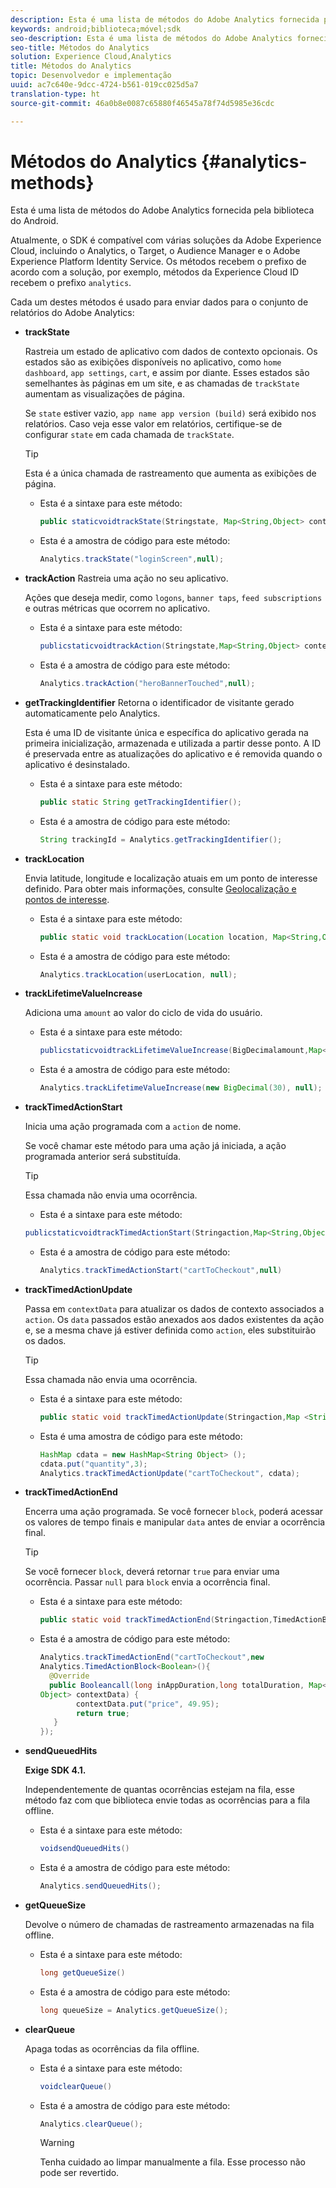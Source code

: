 ```yaml
---
description: Esta é uma lista de métodos do Adobe Analytics fornecida pela biblioteca do Android.
keywords: android;biblioteca;móvel;sdk
seo-description: Esta é uma lista de métodos do Adobe Analytics fornecida pela biblioteca do Android.
seo-title: Métodos do Analytics
solution: Experience Cloud,Analytics
title: Métodos do Analytics
topic: Desenvolvedor e implementação
uuid: ac7c640e-9dcc-4724-b561-019cc025d5a7
translation-type: ht
source-git-commit: 46a0b8e0087c65880f46545a78f74d5985e36cdc

---
```



# Métodos do Analytics {#analytics-methods}

Esta é uma lista de métodos do Adobe Analytics fornecida pela biblioteca do Android.

Atualmente, o SDK é compatível com várias soluções da Adobe Experience Cloud, incluindo o Analytics, o Target, o Audience Manager e o Adobe Experience Platform Identity Service. Os métodos recebem o prefixo de acordo com a solução, por exemplo, métodos da Experience Cloud ID recebem o prefixo `analytics`.

Cada um destes métodos é usado para enviar dados para o conjunto de relatórios do Adobe Analytics:

* **trackState**

   Rastreia um estado de aplicativo com dados de contexto opcionais. Os estados são as exibições disponíveis no aplicativo, como `home dashboard`, `app settings`, `cart`, e assim por diante. Esses estados são semelhantes às páginas em um site, e as chamadas de `trackState` aumentam as visualizações de página.

   Se `state` estiver vazio, `app name app version (build)` será exibido nos relatórios. Caso veja esse valor em relatórios, certifique-se de configurar `state` em cada chamada de `trackState`.

   >[!TIP]
   >
   >Esta é a única chamada de rastreamento que aumenta as exibições de página.

   * Esta é a sintaxe para este método:

      ```java
      public staticvoidtrackState(Stringstate, Map<String,Object> contextData);
      ```

   * Esta é a amostra de código para este método:

      ```java
      Analytics.trackState("loginScreen",null);
      ```

* **trackAction**
Rastreia uma ação no seu aplicativo.

   Ações que deseja medir, como `logons`, `banner taps`, `feed subscriptions` e outras métricas que ocorrem no aplicativo.

   * Esta é a sintaxe para este método:

      ```java
      publicstaticvoidtrackAction(Stringstate,Map<String,Object> contextData);
      ```

   * Esta é a amostra de código para este método:

      ```java
      Analytics.trackAction("heroBannerTouched",null);
      ```

* **getTrackingIdentifier**
Retorna o identificador de visitante gerado automaticamente pelo Analytics.

   Esta é uma ID de visitante única e específica do aplicativo gerada na primeira inicialização, armazenada e utilizada a partir desse ponto. A ID é preservada entre as atualizações do aplicativo e é removida quando o aplicativo é desinstalado.

   * Esta é a sintaxe para este método:

      ```java
      public static String getTrackingIdentifier(); 
      ```

   * Esta é a amostra de código para este método:

      ```java
      String trackingId = Analytics.getTrackingIdentifier(); 
      ```

* **trackLocation**

   Envia latitude, longitude e localização atuais em um ponto de interesse definido. Para obter mais informações, consulte [Geolocalização e pontos de interesse](/help/android/location/geo-poi.md).

   * Esta é a sintaxe para este método:

      ```java
      public static void trackLocation(Location location, Map<String,Object> contextData); 
      ```

   * Esta é a amostra de código para este método:

      ```java
      Analytics.trackLocation(userLocation, null);
      ```

* **trackLifetime&#x200B;ValueIncrease**

   Adiciona uma `amount` ao valor do ciclo de vida do usuário.

   * Esta é a sintaxe para este método:

      ```java
      publicstaticvoidtrackLifetimeValueIncrease(BigDecimalamount,Map<String,Object>contextData);
      ```

   * Esta é a amostra de código para este método:

      ```java
      Analytics.trackLifetimeValueIncrease(new BigDecimal(30), null);
      ```

* **trackTimed&#x200B;ActionStart**

   Inicia uma ação programada com a `action` de nome.

   Se você chamar este método para uma ação já iniciada, a ação programada anterior será substituída.

   >[!TIP]
   >
   >Essa chamada não envia uma ocorrência.

   * Esta é a sintaxe para este método:
   ```java
   publicstaticvoidtrackTimedActionStart(Stringaction,Map<String,Object>contextData);
   ```

   * Esta é a amostra de código para este método:

      ```java
      Analytics.trackTimedActionStart("cartToCheckout",null)
      ```


* **trackTimed&#x200B;ActionUpdate**

   Passa em `contextData` para atualizar os dados de contexto associados a `action`. Os `data` passados estão anexados aos dados existentes da ação e, se a mesma chave já estiver definida como `action`, eles substituirão os dados.

   >[!TIP]
   >
   >Essa chamada não envia uma ocorrência.

   * Esta é a sintaxe para este método:

      ```java
      public static void trackTimedActionUpdate(Stringaction,Map <String,Object> contextData); 
      ```

   * Esta é uma amostra de código para este método:

      ```java
      HashMap cdata = new HashMap<String Object> (); 
      cdata.put("quantity",3); 
      Analytics.trackTimedActionUpdate("cartToCheckout", cdata);
      ```

* **trackTimed&#x200B;ActionEnd**

   Encerra uma ação programada. Se você fornecer `block`, poderá acessar os valores de tempo finais e manipular `data` antes de enviar a ocorrência final.

   >[!TIP]
   >
   >Se você fornecer `block`, deverá retornar `true` para enviar uma ocorrência. Passar `null` para `block` envia a ocorrência final.

   * Esta é a sintaxe para este método:

      ```java
      public static void trackTimedActionEnd(Stringaction,TimedActionBlock<Boolean> logic); 
      ```

   * Esta é a amostra de código para este método:

      ```java
      Analytics.trackTimedActionEnd("cartToCheckout",new
      Analytics.TimedActionBlock<Boolean>(){
        @Override
        public Booleancall(long inAppDuration,long totalDuration, Map<String,
      Object> contextData) {
              contextData.put("price", 49.95);
              return true;
         }
      });
      ```

* **sendQueuedHits**

   **Exige SDK 4.1.**

   Independentemente de quantas ocorrências estejam na fila, esse método faz com que biblioteca envie todas as ocorrências para a fila offline.

   * Esta é a sintaxe para este método:

      ```java
      voidsendQueuedHits()
      ```

   * Esta é a amostra de código para este método:

      ```java
      Analytics.sendQueuedHits();
      ```

* **getQueueSize**

   Devolve o número de chamadas de rastreamento armazenadas na fila offline.

   * Esta é a sintaxe para este método:

      ```java
      long getQueueSize()
      ```

   * Esta é a amostra de código para este método:

      ```java
      long queueSize = Analytics.getQueueSize(); 
      ```

* **clearQueue**

   Apaga todas as ocorrências da fila offline.

   * Esta é a sintaxe para este método:

      ```java
      voidclearQueue()
      ```

   * Esta é a amostra de código para este método:

      ```java
      Analytics.clearQueue();
      ```

      >[!WARNING]
      >
      > Tenha cuidado ao limpar manualmente a fila. Esse processo não pode ser revertido.